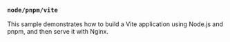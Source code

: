 ### `node/pnpm/vite`

This sample demonstrates how to build a Vite application using Node.js and pnpm, and then serve it with Nginx.
